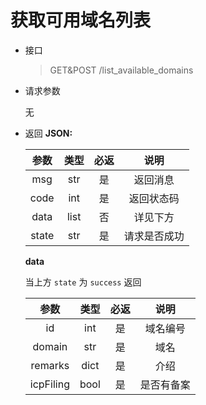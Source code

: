 # 获取可用域名列表
- 接口
    > GET&POST /list_available_domains
- 请求参数

    无

- 返回
    **JSON:**

    |  参数   |  类型  | 必返 |   说明   |
    |:-----:|:----:|:--:|:------:|
    |  msg  | str  | 是  |  返回消息  |
    | code  | int  | 是  | 返回状态码  |
    | data  | list | 否  |  详见下方  |
    | state | str  | 是  | 请求是否成功 |

    **data**

    当上方 `state` 为 `success` 返回

    |    参数     |  类型  | 必返 |  说明   |
    |:---------:|:----:|:--:|:-----:|
    |    id     | int  | 是  | 域名编号  |
    |  domain   | str  | 是  |  域名   |
    |  remarks  | dict | 是  |  介绍   |
    | icpFiling | bool | 是  | 是否有备案 |